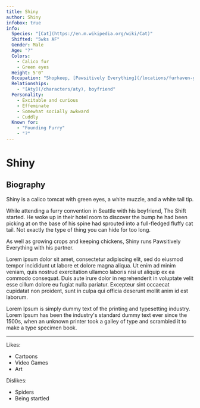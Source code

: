 ```yaml
---
title: Shiny
author: Shiny
infobox: true
info:
  Species: "[Cat](https://en.m.wikipedia.org/wiki/Cat)"
  Shifted: "5wks AF"
  Gender: Male
  Age: "?"
  Colors:
    - Calico fur
    - Green eyes
  Height: 5'0"
  Occupation: "Shopkeep, [Pawsitively Everything](/locations/furhaven-general-store)"
  Relationships:
    - "[Aty](/characters/aty), boyfriend"
  Personality:
    - Excitable and curious
    - Effeminate
    - Somewhat socially awkward
    - Cuddly
  Known for:
    - "Founding Furry"
    - "?"
---
```


Shiny
=======

## Biography

Shiny is a calico tomcat with green eyes, a white muzzle, and a white tail tip.

While attending a furry convention in Seattle with his boyfriend, The Shift started. He woke up in their hotel room to discover the bump he had been picking at on the base of his spine had sprouted into a full-fledged fluffy cat tail. Not exactly the type of thing you can hide for too long. 

As well as growing crops and keeping chickens, Shiny runs Pawsitively Everything with his partner.

Lorem ipsum dolor sit amet, consectetur adipiscing elit, sed do eiusmod tempor incididunt ut labore et dolore magna aliqua. Ut enim ad minim veniam, quis nostrud exercitation ullamco laboris nisi ut aliquip ex ea commodo consequat. Duis aute irure dolor in reprehenderit in voluptate velit esse cillum dolore eu fugiat nulla pariatur. Excepteur sint occaecat cupidatat non proident, sunt in culpa qui officia deserunt mollit anim id est laborum.

Lorem Ipsum is simply dummy text of the printing and typesetting industry. Lorem Ipsum has been the industry's standard dummy text ever since the 1500s, when an unknown printer took a galley of type and scrambled it to make a type specimen book.

---

Likes:

  * Cartoons
  * Video Games
  * Art

Dislikes:

  * Spiders
  * Being startled
